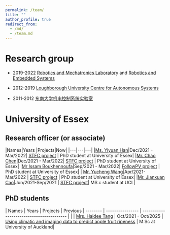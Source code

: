 ```yaml
---
permalink: /team/
title: ""
author_profile: true
redirect_from: 
  - /md/
  - /team.md
---
```



Research group
=====

* 2019-2022 [Robotics and Mechatronics Laboratory](https://www.essex.ac.uk/departments/computer-science-and-electronic-engineering/research/robotics-and-embedded-systems/robotics-and-mechatronics-laboratory) and [Robotics and Embedded Systems](http://www.lucasresearch.co.uk/)

* 2012-2019 [Loughborough University Centre for Autonomous Systems](http://www.lucasresearch.co.uk/)

* 2011-2012 [东南大学机电控制系统实验室](http://www.seumscl.com/)


University of Essex
====
## Research officer (or associate)

|Names|Years |Projects|Now|
|---|---|---|
|[Ms. Yiyuan Han](https://sites.google.com/view/yiyuanhan/about-me)|Dec/2021 - Mar/2022| [STFC project](https://jinya-su.github.io/portfolio/portfolio-995/) | PhD student at University of Essex|
|[Mr. Chao Chen](https://www.essex.ac.uk/people/chent35604/tao-chen)|Dec/2021 - Mar/2022| [STFC project](https://jinya-su.github.io/portfolio/portfolio-995/) | PhD student at  University of Essex|
|[Mr Issam Boukhennoufa](https://www.linkedin.com/in/issam-boukhennoufa/)|Sep/2021 - Mar/2022| [FollowPV project](https://www.abovesurveying.com/above-partners-with-leading-universities-to-develop-next-generation-drone-technology-for-intelligent-solar-plant-inspections/) | PhD student at  University of Essex|
| [Mr. Yucheng Wang](https://www.essex.ac.uk/people/wangy15006/yucheng-wang)|Apr/2021-Mar/2022 | [STFC project](https://jinya-su.github.io/portfolio/portfolio-995/) | PhD student at  University of Essex|
|[Mr. Jianxuan Cao](https://www.linkedin.com/in/jianxuan-c-bb5b56187/)|Jun/2021-Sep/2021 | [STFC project](https://jinya-su.github.io/portfolio/portfolio-995/)| MS.c student at UCL|

<!--https://jinya-su.github.io/portfolio/portfolio-1/C-->
<!--- https://balancezhai.github.io/portfolio/protfolio-998/#)| --> 

## PhD students

| Names                   | Years            | Projects      | Previous
| --------                | ---------------- | ----------------------------------------- | |
| [Mrs. Haidee Tang](https://www.essex.ac.uk/people/TANGH63502) | Oct/2021 - Oct/2025   | [Using climatic and imaging data to predict apple fruit ripeness](https://www.ctp-fcr.org/machine-learning/) | M.Sc at University of Auckland|